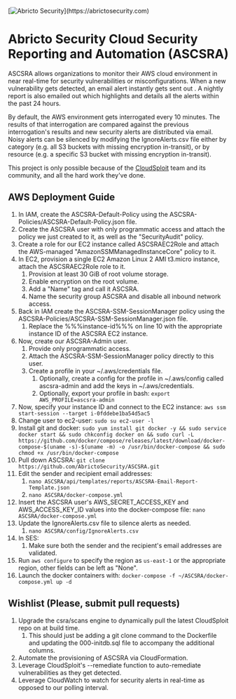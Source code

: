 [![Abricto Security]("https://github.com/AbrictoSecurity/ASCSRA/blob/master/img/AbrictoSecurityVerticalBlackNotCropped.png")](https://abrictosecurity.com)

# Abricto Security Cloud Security Reporting and Automation (ASCSRA)

ASCSRA allows organizations to monitor their AWS cloud environment in near real-time for security vulnerabilities or misconfigurations. When a new vulnerability gets detected, an email alert instantly gets sent out . A nightly report is also emailed out which highlights and details all the alerts within the past 24 hours.

By default, the AWS environment gets interrogated every 10 minutes. The results of that interrogation are compared against the previous interrogation's results and new security alerts are distributed via email. Noisy alerts can be silenced by modifying the IgnoreAlerts.csv file either by category (e.g. all S3 buckets with missing encryption in-transit), or by resource (e.g. a specific S3 bucket with missing encryption in-transit).

This project is only possible because of the [CloudSploit]("https://github.com/aquasecurity/cloudsploit") team and its community, and all the hard work they've done.

## AWS Deployment Guide

1. In IAM, create the ASCSRA-Default-Policy using the ASCSRA-Policies/ASCSRA-Default-Policy.json file.
1. Create the ASCSRA user with only programmatic access and attach the policy we just created to it, as well as the "SecurityAudit" policy.
1. Create a role for our EC2 instance called ASCSRAEC2Role and attach the AWS-managed "AmazonSSMManagedInstanceCore" policy to it.
1. In EC2, provision a single EC2 Amazon Linux 2 AMI t3.micro instance, attach the ASCSRAEC2Role role to it.
    1. Provision at least 30 GiB of root volume storage.
    1. Enable encryption on the root volume.
    1. Add a "Name" tag and call it ASCSRA.
    1. Name the security group ASCSRA and disable all inbound network access.
1. Back in IAM create the ASCSRA-SSM-SessionManager policy using the ASCSRA-Policies/ASCSRA-SSM-SessionManager.json file.
    1. Replace the %%%instance-id%%% on line 10 with the appropriate instance ID of the ASCSRA EC2 instance.
1. Now, create our ASCSRA-Admin user.
    1. Provide only programmatic access.
    1. Attach the ASCSRA-SSM-SessionManager policy directly to this user.
    1. Create a profile in your ~/.aws/credentials file.
        1. Optionally, create a config for the profile in ~/.aws/config called ascsra-admin and add the keys in ~/.aws/credentials.
        1. Optionally, export your profile in bash: `export AWS_PROFILE=ascsra-admin`
1. Now, specify your instance ID and connect to the EC2 instance: `aws ssm start-session --target i-0fddebe1ba54d5ac5`
1. Change user to ec2-user: `sudo su ec2-user -l`
1. Install git and docker: `sudo yum install git docker -y && sudo service docker start && sudo chkconfig docker on && sudo curl -L https://github.com/docker/compose/releases/latest/download/docker-compose-$(uname -s)-$(uname -m) -o /usr/bin/docker-compose && sudo chmod +x /usr/bin/docker-compose`
1. Pull down ASCSRA: `git clone https://github.com/AbrictoSecurity/ASCSRA.git`
1. Edit the sender and recipient email addresses:
    1. `nano ASCSRA/api/templates/reports/ASCSRA-Email-Report-Template.json`
    1. `nano ASCSRA/docker-compose.yml`
1. Insert the ASCSRA user's AWS_SECRET_ACCESS_KEY and AWS_ACCESS_KEY_ID values into the docker-compose file: `nano ASCSRA/docker-compose.yml`
1. Update the IgnoreAlerts.csv file to silence alerts as needed.
    1. `nano ASCSRA/config/IgnoreAlerts.csv`
1. In SES:
    1. Make sure both the sender and the recipient's email addresses are validated.
1. Run `aws configure` to specify the region as `us-east-1` or the appropriate region, other fields can be left as "None".
1. Launch the docker containers with: `docker-compose -f ~/ASCSRA/docker-compose.yml up -d`

## Wishlist (Please, submit pull requests)

1. Upgrade the csra/scans engine to dynamically pull the latest CloudSploit repo on at build time.
    1. This should just be adding a git clone command to the Dockerfile and updating the 000-initdb.sql file to accompany the additional columns.
1. Automate the provisioning of ASCSRA via CloudFormation.
1. Leverage CloudSploit's --remediate function to auto-remediate vulnerabilities as they get detected.
1. Leverage CloudWatch to watch for security alerts in real-time as opposed to our polling interval.
